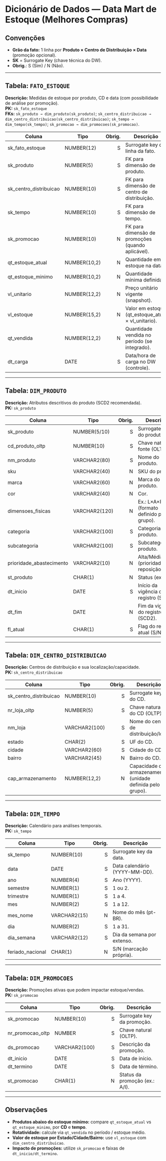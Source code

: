 # Dicionário de Dados — Data Mart de Estoque (Melhores Compras)

## Convenções
- **Grão da fato:** 1 linha por **Produto × Centro de Distribuição × Data** (promoção opcional).
- **SK** = Surrogate Key (chave técnica do DW).
- **Obrig.**: S (Sim) / N (Não).

---

## Tabela: `FATO_ESTOQUE`
**Descrição:** Medidas de estoque por produto, CD e data (com possibilidade de análise por promoção).  
**PK:** `sk_fato_estoque`  
**FKs:** `sk_produto → dim_produto(sk_produto)`; `sk_centro_distribuicao → dim_centro_distribuicao(sk_centro_distribuicao)`; `sk_tempo → dim_tempo(sk_tempo)`; `sk_promocao → dim_promocoes(sk_promocao)`.

| Coluna | Tipo | Obrig. | Descrição |
|---|---|---:|---|
| sk_fato_estoque | NUMBER(12) | S | Surrogate key da linha da fato. |
| sk_produto | NUMBER(5) | S | FK para dimensão de produto. |
| sk_centro_distribuicao | NUMBER(10) | S | FK para dimensão de centro de distribuição. |
| sk_tempo | NUMBER(10) | S | FK para dimensão de tempo. |
| sk_promocao | NUMBER(10) | N | FK para dimensão de promoções (quando aplicável). |
| qt_estoque_atual | NUMBER(10,2) | N | Quantidade em estoque na data. |
| qt_estoque_minimo | NUMBER(10,2) | N | Quantidade mínima definida. |
| vl_unitario | NUMBER(12,2) | N | Preço unitário vigente (snapshot). |
| vl_estoque | NUMBER(15,2) | N | Valor em estoque (qt_estoque_atual × vl_unitario). |
| qt_vendida | NUMBER(12,2) | N | Quantidade vendida no período (se integrado). |
| dt_carga | DATE | S | Data/hora de carga no DW (controle). |

---

## Tabela: `DIM_PRODUTO`
**Descrição:** Atributos descritivos do produto (SCD2 recomendada).  
**PK:** `sk_produto`

| Coluna | Tipo | Obrig. | Descrição |
|---|---|---:|---|
| sk_produto | NUMBER(5/10) | S | Surrogate key do produto. |
| cd_produto_oltp | NUMBER(10) | S | Chave natural na fonte (OLTP). |
| nm_produto | VARCHAR2(80) | S | Nome do produto. |
| sku | VARCHAR2(40) | N | SKU do produto. |
| marca | VARCHAR2(60) | N | Marca do produto. |
| cor | VARCHAR2(40) | N | Cor. |
| dimensoes_fisicas | VARCHAR2(120) | N | Ex.: L×A×P (formato definido pelo grupo). |
| categoria | VARCHAR2(100) | S | Categoria do produto. |
| subcategoria | VARCHAR2(100) | S | Subcategoria do produto. |
| prioridade_abastecimento | VARCHAR2(10) | N | Alta/Média/Baixa (prioridade de reposição). |
| st_produto | CHAR(1) | N | Status (ex.: A/I). |
| dt_inicio | DATE | S | Início da vigência do registro (SCD2). |
| dt_fim | DATE | N | Fim da vigência do registro (SCD2). |
| fl_atual | CHAR(1) | S | Flag do registro atual (S/N). |

---

## Tabela: `DIM_CENTRO_DISTRIBUICAO`
**Descrição:** Centros de distribuição e sua localização/capacidade.  
**PK:** `sk_centro_distribuicao`

| Coluna | Tipo | Obrig. | Descrição |
|---|---|---:|---|
| sk_centro_distribuicao | NUMBER(10) | S | Surrogate key do CD. |
| nr_loja_oltp | NUMBER(5) | S | Chave natural do CD (OLTP). |
| nm_loja | VARCHAR2(100) | S | Nome do centro de distribuição/loja. |
| estado | CHAR(2) | S | UF do CD. |
| cidade | VARCHAR2(60) | S | Cidade do CD. |
| bairro | VARCHAR2(45) | N | Bairro do CD. |
| cap_armazenamento | NUMBER(12,2) | N | Capacidade de armazenamento (unidade definida pelo grupo). |

---

## Tabela: `DIM_TEMPO`
**Descrição:** Calendário para análises temporais.  
**PK:** `sk_tempo`

| Coluna | Tipo | Obrig. | Descrição |
|---|---|---:|---|
| sk_tempo | NUMBER(10) | S | Surrogate key da data. |
| data | DATE | S | Data calendário (YYYY-MM-DD). |
| ano | NUMBER(4) | S | Ano (YYYY). |
| semestre | NUMBER(1) | S | 1 ou 2. |
| trimestre | NUMBER(1) | S | 1 a 4. |
| mes | NUMBER(2) | S | 1 a 12. |
| mes_nome | VARCHAR2(15) | N | Nome do mês (pt-BR). |
| dia | NUMBER(2) | S | 1 a 31. |
| dia_semana | VARCHAR2(12) | S | Dia da semana por extenso. |
| feriado_nacional | CHAR(1) | N | S/N (marcação própria). |

---

## Tabela: `DIM_PROMOCOES`
**Descrição:** Promoções ativas que podem impactar estoque/vendas.  
**PK:** `sk_promocao`

| Coluna | Tipo | Obrig. | Descrição |
|---|---|---:|---|
| sk_promocao | NUMBER(10) | S | Surrogate key da promoção. |
| nr_promocao_oltp | NUMBER | S | Chave natural (OLTP). |
| ds_promocao | VARCHAR2(100) | S | Descrição da promoção. |
| dt_inicio | DATE | S | Data de início. |
| dt_termino | DATE | S | Data de término. |
| st_promocao | CHAR(1) | N | Status da promoção (ex.: A/I). |

---

## Observações
- **Produtos abaixo do estoque mínimo:** compare `qt_estoque_atual` vs `qt_estoque_minimo`, por **CD** e **tempo**.  
- **Rotatividade:** calcule via `qt_vendida` no período / estoque médio.  
- **Valor de estoque por Estado/Cidade/Bairro:** use `vl_estoque` com `dim_centro_distribuicao`.  
- **Impacto de promoções:** utilize `sk_promocao` e faixas de `dt_inicio/dt_termino`.  
